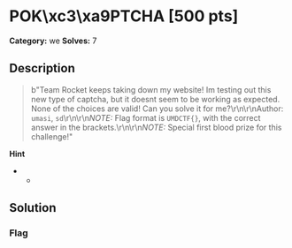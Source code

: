 # POK\xc3\xa9PTCHA [500 pts]

**Category:** we
**Solves:** 7

## Description
>b"Team Rocket keeps taking down my website! Im testing out this new type of captcha, but it doesnt seem to be working as expected. None of the choices are valid! Can you solve it for me?\r\n\r\nAuthor: `umasi`, `sd`\r\n\r\n*NOTE:* Flag format is `UMDCTF{}`, with the correct answer in the brackets.\r\n\r\n*NOTE:* Special first blood prize for this challenge!"

**Hint**
* -

## Solution

### Flag

